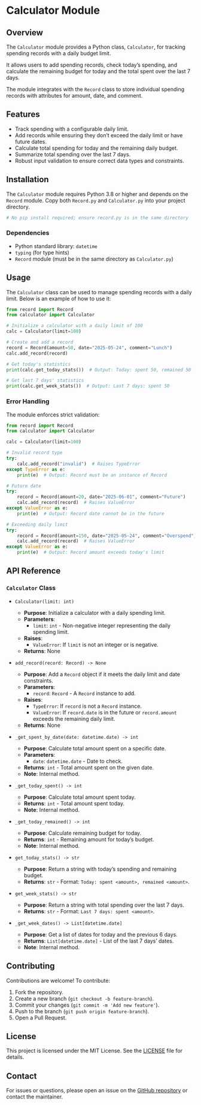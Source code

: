 # Calculator Module

## Overview

The `Calculator` module provides a Python class, `Calculator`, for tracking spending records with a daily budget limit.

It allows users to add spending records, check today’s spending, and calculate the remaining budget for today and the total spent over the last 7 days.

The module integrates with the `Record` class to store individual spending records with attributes for amount, date, and comment.

## Features

-   Track spending with a configurable daily limit.
-   Add records while ensuring they don’t exceed the daily limit or have future dates.
-   Calculate total spending for today and the remaining daily budget.
-   Summarize total spending over the last 7 days.
-   Robust input validation to ensure correct data types and constraints.

## Installation

The `Calculator` module requires Python 3.8 or higher and depends on the `Record` module. Copy both `Record.py` and `Calculator.py` into your project directory.

```bash
# No pip install required; ensure record.py is in the same directory
```

### Dependencies

-   Python standard library: `datetime`
-   `typing` (for type hints)
-   `Record` module (must be in the same directory as `Calculator.py`)

## Usage

The `Calculator` class can be used to manage spending records with a daily limit. Below is an example of how to use it:

```python
from record import Record
from calculator import Calculator

# Initialize a calculator with a daily limit of 100
calc = Calculator(limit=100)

# Create and add a record
record = Record(amount=50, date="2025-05-24", comment="Lunch")
calc.add_record(record)

# Get today's statistics
print(calc.get_today_stats())  # Output: Today: spent 50, remained 50

# Get last 7 days' statistics
print(calc.get_week_stats())  # Output: Last 7 days: spent 50
```

### Error Handling

The module enforces strict validation:

```python
from record import Record
from calculator import Calculator

calc = Calculator(limit=100)

# Invalid record type
try:
    calc.add_record("invalid")  # Raises TypeError
except TypeError as e:
    print(e)  # Output: Record must be an instance of Record

# Future date
try:
    record = Record(amount=20, date="2025-06-01", comment="Future")
    calc.add_record(record)  # Raises ValueError
except ValueError as e:
    print(e)  # Output: Record date cannot be in the future

# Exceeding daily limit
try:
    record = Record(amount=150, date="2025-05-24", comment="Overspend")
    calc.add_record(record)  # Raises ValueError
except ValueError as e:
    print(e)  # Output: Record amount exceeds today's limit
```

## API Reference

### `Calculator` Class

-   `Calculator(limit: int)`

    -   **Purpose**: Initialize a calculator with a daily spending limit.
    -   **Parameters**:
        -   `limit`: `int` - Non-negative integer representing the daily spending limit.
    -   **Raises**:
        -   `ValueError`: If `limit` is not an integer or is negative.
    -   **Returns**: None

-   `add_record(record: Record) -> None`

    -   **Purpose**: Add a `Record` object if it meets the daily limit and date constraints.
    -   **Parameters**:
        -   `record`: `Record` - A `Record` instance to add.
    -   **Raises**:
        -   `TypeError`: If `record` is not a `Record` instance.
        -   `ValueError`: If `record.date` is in the future or `record.amount` exceeds the remaining daily limit.
    -   **Returns**: None

-   `_get_spent_by_date(date: datetime.date) -> int`

    -   **Purpose**: Calculate total amount spent on a specific date.
    -   **Parameters**:
        -   `date`: `datetime.date` - Date to check.
    -   **Returns**: `int` - Total amount spent on the given date.
    -   **Note**: Internal method.

-   `_get_today_spent() -> int`

    -   **Purpose**: Calculate total amount spent today.
    -   **Returns**: `int` - Total amount spent today.
    -   **Note**: Internal method.

-   `_get_today_remained() -> int`

    -   **Purpose**: Calculate remaining budget for today.
    -   **Returns**: `int` - Remaining amount for today’s budget.
    -   **Note**: Internal method.

-   `get_today_stats() -> str`

    -   **Purpose**: Return a string with today’s spending and remaining budget.
    -   **Returns**: `str` - Format: `Today: spent <amount>, remained <amount>`.

-   `get_week_stats() -> str`

    -   **Purpose**: Return a string with total spending over the last 7 days.
    -   **Returns**: `str` - Format: `Last 7 days: spent <amount>`.

-   `_get_week_dates() -> List[datetime.date]`
    -   **Purpose**: Get a list of dates for today and the previous 6 days.
    -   **Returns**: `List[datetime.date]` - List of the last 7 days’ dates.
    -   **Note**: Internal method.

## Contributing

Contributions are welcome! To contribute:

1. Fork the repository.
2. Create a new branch (`git checkout -b feature-branch`).
3. Commit your changes (`git commit -m 'Add new feature'`).
4. Push to the branch (`git push origin feature-branch`).
5. Open a Pull Request.

## License

This project is licensed under the MIT License. See the [LICENSE](LICENSE) file for details.

## Contact

For issues or questions, please open an issue on the [GitHub repository](https://github.com/username/calculator-module) or contact the maintainer.
